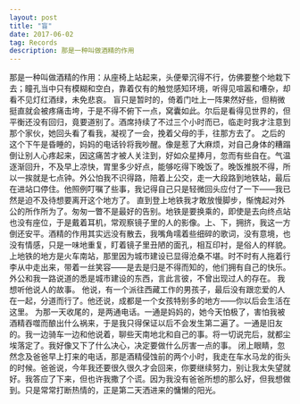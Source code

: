 ```yaml
---
layout: post
title: "盲"
date: 2017-06-02
tag: Records
description: 那是一种叫做酒精的作用
---
```


那是一种叫做酒精的作用：从座椅上站起来，头便晕沉得不行，仿佛要整个地栽下去；瞳孔当中只有模糊和空白，靠着仅有的触觉感知环境，听得见喧嚣和嘈杂，却看不见灯红酒绿，未免悲哀。
盲只是暂时的，倚着门吐上一阵果然好些，但稍微挺直就会被疼痛击垮，于是不得不俯下一点，窝囊如此。尔后是看得见世界的，但平衡还没有回归，竟要道别了。酒席持续了不过三个小时而已，临走时我才注意到那个家伙，她回头看了看我，凝视了一会，挽着父母的手，往那方去了。
之后的这个下午是昏睡的，妈妈的电话铃将我吵醒。像是惹了大麻烦，对自己身体的糟蹋倒让别人心疼起来，因这痛苦才被人关注到，好如众星捧月，忽而有些自在。气温逐渐回升，不及早上凉快，胃里多少好点，能够吃得下晚饭了。晚饭推脱不得，所以一挨就是七点钟。外公怕我不识得路，陪着上公交，走一大段路到地铁站，最后在进站口停住。他照例叮嘱了些事，我记得自己只是轻微回头应付了一下——我已然是迫不及待想要离开这个地方了。
直到登上地铁我才敢放慢脚步，惭愧起对外公的所作所为了。匆匆一瞥不是最好的告别。地铁是要换乘的，即使是去向终点站也没有座位，于是戴着耳机，常观察镜子里的人的影像。上、下，拥挤，我这一方倒还安平。酒精的作用其实远没有散去，我嘴角嚅着些细碎的歌词，没有意境，也没有情感，只是一味地重复，盯着镜子里丑陋的面孔，相互印衬，是俗人的样貌。
上地铁的地方是火车南站，那里因为城市建设已显得沧桑不堪。时不时有人拖着行李从中走出来，带着一丝笑容——是去是归是不得而知的，他们拥有自己的快乐。外公和我一路说道的悉是城市建设的东西，言此言彼，不曾出现过人的存在。 我想听他说人的故事。
他说，有一个派往西藏工作的男孩子，最后没有跟恋爱的人在一起，分道而行了。他还说，成都是一个女孩特别多的地方——你以后会生活在这里。
为那一天收尾的，是两通电话。一通是妈妈的，她今天怕极了，害怕我被酒精吞噬而酿出什么祸来，于是我只得保证以后不会发生第二遍了。一通是旧友的。我一边骑车一边和他说着，聊些天南地北和自己的事。将一切说完后，就都尘埃落定了。我好像又下了什么决心，决定要做什么厉害一点的事。
闭上眼睛，忽然念及爸爸早上打来的电话，那是酒精侵蚀前的两个小时，我走在车水马龙的街头的时候。爸爸说，今年我还要很久很久才会回来，你要继续努力，别让我太失望就好。我答应了下来，但也许我撒了个谎。因为我没有爸爸所想的那么好，但我想做到。只是常常打断热情的，正是第二天洒进来的慵懒的阳光。


